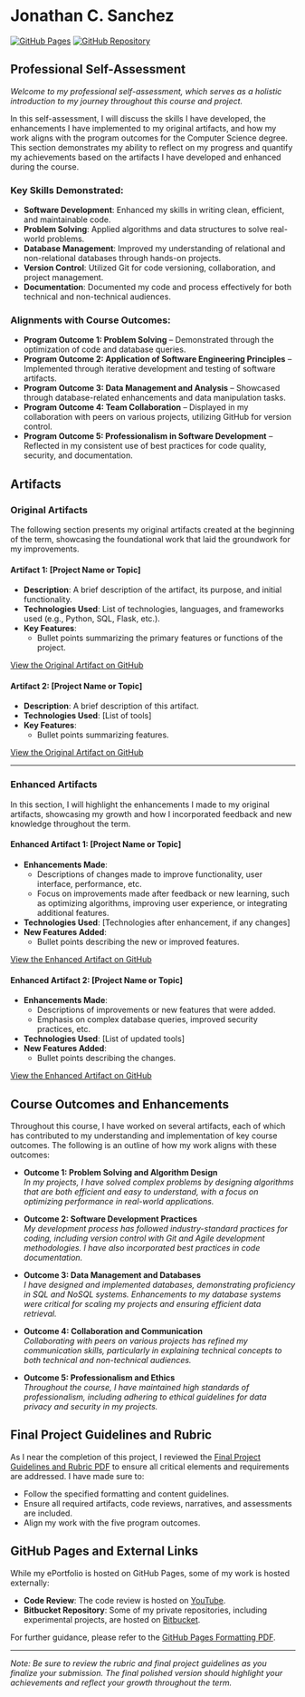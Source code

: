 # Jonathan C. Sanchez 

[![GitHub Pages](https://img.shields.io/badge/Live-GitHub_Pages-blue)](https://your-github-pages-link.com) [![GitHub Repository](https://img.shields.io/badge/Repo-GitHub-blue)](https://github.com/your-username/your-repository)

## Professional Self-Assessment

*Welcome to my professional self-assessment, which serves as a holistic introduction to my journey throughout this course and project.*

In this self-assessment, I will discuss the skills I have developed, the enhancements I have implemented to my original artifacts, and how my work aligns with the program outcomes for the Computer Science degree. This section demonstrates my ability to reflect on my progress and quantify my achievements based on the artifacts I have developed and enhanced during the course.

### Key Skills Demonstrated:
- **Software Development**: Enhanced my skills in writing clean, efficient, and maintainable code.
- **Problem Solving**: Applied algorithms and data structures to solve real-world problems.
- **Database Management**: Improved my understanding of relational and non-relational databases through hands-on projects.
- **Version Control**: Utilized Git for code versioning, collaboration, and project management.
- **Documentation**: Documented my code and process effectively for both technical and non-technical audiences.

### Alignments with Course Outcomes:
- **Program Outcome 1: Problem Solving** – Demonstrated through the optimization of code and database queries.
- **Program Outcome 2: Application of Software Engineering Principles** – Implemented through iterative development and testing of software artifacts.
- **Program Outcome 3: Data Management and Analysis** – Showcased through database-related enhancements and data manipulation tasks.
- **Program Outcome 4: Team Collaboration** – Displayed in my collaboration with peers on various projects, utilizing GitHub for version control.
- **Program Outcome 5: Professionalism in Software Development** – Reflected in my consistent use of best practices for code quality, security, and documentation.

## Artifacts

### Original Artifacts

The following section presents my original artifacts created at the beginning of the term, showcasing the foundational work that laid the groundwork for my improvements.

#### Artifact 1: [Project Name or Topic]
- **Description**: A brief description of the artifact, its purpose, and initial functionality.
- **Technologies Used**: List of technologies, languages, and frameworks used (e.g., Python, SQL, Flask, etc.).
- **Key Features**:
  - Bullet points summarizing the primary features or functions of the project.
  
[View the Original Artifact on GitHub](https://github.com/your-username/project-name)

#### Artifact 2: [Project Name or Topic]
- **Description**: A brief description of this artifact.
- **Technologies Used**: [List of tools]
- **Key Features**:
  - Bullet points summarizing features.

[View the Original Artifact on GitHub](https://github.com/your-username/project-name)

---

### Enhanced Artifacts

In this section, I will highlight the enhancements I made to my original artifacts, showcasing my growth and how I incorporated feedback and new knowledge throughout the term.

#### Enhanced Artifact 1: [Project Name or Topic]
- **Enhancements Made**:
  - Descriptions of changes made to improve functionality, user interface, performance, etc.
  - Focus on improvements made after feedback or new learning, such as optimizing algorithms, improving user experience, or integrating additional features.
- **Technologies Used**: [Technologies after enhancement, if any changes]
- **New Features Added**:
  - Bullet points describing the new or improved features.
  
[View the Enhanced Artifact on GitHub](https://github.com/your-username/project-name)

#### Enhanced Artifact 2: [Project Name or Topic]
- **Enhancements Made**:
  - Descriptions of improvements or new features that were added.
  - Emphasis on complex database queries, improved security practices, etc.
- **Technologies Used**: [List of updated tools]
- **New Features Added**:
  - Bullet points describing the changes.

[View the Enhanced Artifact on GitHub](https://github.com/your-username/project-name)

## Course Outcomes and Enhancements

Throughout this course, I have worked on several artifacts, each of which has contributed to my understanding and implementation of key course outcomes. The following is an outline of how my work aligns with these outcomes:

- **Outcome 1: Problem Solving and Algorithm Design**  
  *In my projects, I have solved complex problems by designing algorithms that are both efficient and easy to understand, with a focus on optimizing performance in real-world applications.*

- **Outcome 2: Software Development Practices**  
  *My development process has followed industry-standard practices for coding, including version control with Git and Agile development methodologies. I have also incorporated best practices in code documentation.*

- **Outcome 3: Data Management and Databases**  
  *I have designed and implemented databases, demonstrating proficiency in SQL and NoSQL systems. Enhancements to my database systems were critical for scaling my projects and ensuring efficient data retrieval.*

- **Outcome 4: Collaboration and Communication**  
  *Collaborating with peers on various projects has refined my communication skills, particularly in explaining technical concepts to both technical and non-technical audiences.*

- **Outcome 5: Professionalism and Ethics**  
  *Throughout the course, I have maintained high standards of professionalism, including adhering to ethical guidelines for data privacy and security in my projects.*

## Final Project Guidelines and Rubric

As I near the completion of this project, I reviewed the [Final Project Guidelines and Rubric PDF](https://link-to-guidelines.com) to ensure all critical elements and requirements are addressed. I have made sure to:

- Follow the specified formatting and content guidelines.
- Ensure all required artifacts, code reviews, narratives, and assessments are included.
- Align my work with the five program outcomes.

## GitHub Pages and External Links

While my ePortfolio is hosted on GitHub Pages, some of my work is hosted externally:

- **Code Review**: The code review is hosted on [YouTube](https://www.youtube.com/watch?v=example).
- **Bitbucket Repository**: Some of my private repositories, including experimental projects, are hosted on [Bitbucket](https://bitbucket.org/your-username).

For further guidance, please refer to the [GitHub Pages Formatting PDF](https://link-to-formatting-guide.com).

---

*Note: Be sure to review the rubric and final project guidelines as you finalize your submission. The final polished version should highlight your achievements and reflect your growth throughout the term.*

